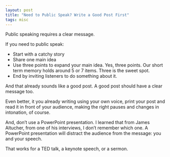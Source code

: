 ```yaml
---
layout: post
title: "Need to Public Speak? Write a Good Post First"
tags: misc
---
```


Public speaking requires a clear message.

If you need to public speak:
* Start with a catchy story
* Share one main idea
* Use three points to expand your main idea. Yes, three points. Our short term memory holds around 5 or 7 items. Three is the sweet spot.
* End by inviting listeners to do something about it.

And that already sounds like a good post. A good post should have a clear message too.

Even better, it you already writing using your own voice, print your post and read it in front of your audience, making the right pauses and changes in intonation, of course.

And, don’t use a PowerPoint presentation. I learned that from James Altucher, from one of his interviews, I don’t remember which one. A PowerPoint presentation will distract the audience from the message: you and your speech.

That works for a TED talk, a keynote speech, or a sermon.